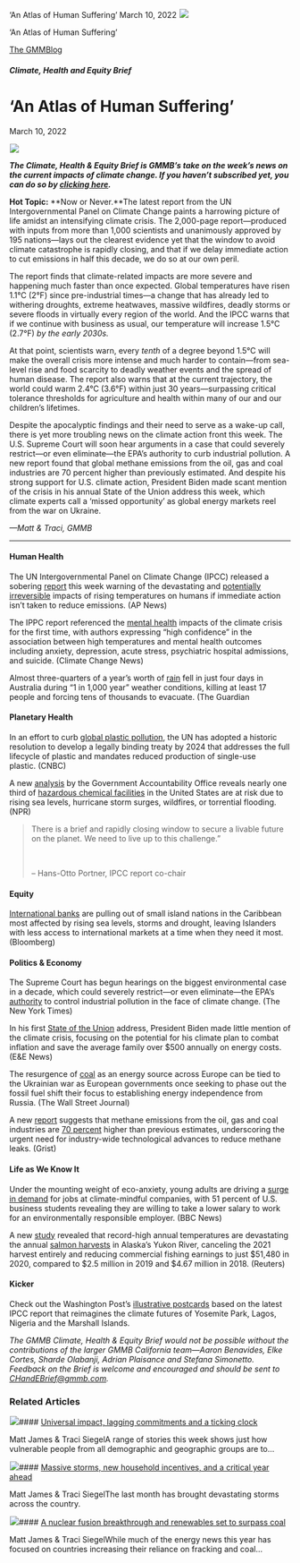 



‘An Atlas of Human Suffering’
March 10, 2022
![](data:image/gif;base64,R0lGODlhAQABAAAAACH5BAEKAAEALAAAAAABAAEAAAICTAEAOw==)![](https://www.gmmb.com/wp-content/uploads/2022/03/Picture1-1.png)



‘An Atlas of Human Suffering’





 [The GMMBlog](/blog/)



##### Climate, Health and Equity Brief

 ‘An Atlas of Human Suffering’
=============================


March 10, 2022



![](data:image/gif;base64,R0lGODlhAQABAAAAACH5BAEKAAEALAAAAAABAAEAAAICTAEAOw==)![](https://www.gmmb.com/wp-content/uploads/2022/03/Picture1-1-552x552.png) 


***The Climate, Health & Equity Brief is GMMB’s take on the week’s news on the current impacts of climate change. If you haven’t subscribed yet, you can do so by [clicking here](https://mailchimp.us4.list-manage.com/subscribe?u=f2f8c4bdabe1a2a83f914e813&id=4a13a601e2).***


**Hot Topic:** **Now or Never.**The latest report from the UN Intergovernmental Panel on Climate Change paints a harrowing picture of life amidst an intensifying climate crisis. The 2,000-page report—produced with inputs from more than 1,000 scientists and unanimously approved by 195 nations—lays out the clearest evidence yet that the window to avoid climate catastrophe is rapidly closing, and that if we delay immediate action to cut emissions in half this decade, we do so at our own peril.


The report finds that climate-related impacts are more severe and happening much faster than once expected. Global temperatures have risen 1.1°C (2°F) since pre-industrial times—a change that has already led to withering droughts, extreme heatwaves, massive wildfires, deadly storms or severe floods in virtually every region of the world. And the IPCC warns that if we continue with business as usual, our temperature will increase 1.5°C (2.7°F) *by the early 2030s.*


At that point, scientists warn, every *tenth* of a degree beyond 1.5°C will make the overall crisis more intense and much harder to contain—from sea-level rise and food scarcity to deadly weather events and the spread of human disease. The report also warns that at the current trajectory, the world could warm 2.4°C (3.6°F) within just 30 years—surpassing critical tolerance thresholds for agriculture and health within many of our and our children’s lifetimes.


Despite the apocalyptic findings and their need to serve as a wake-up call, there is yet more troubling news on the climate action front this week. The U.S. Supreme Court will soon hear arguments in a case that could severely restrict—or even eliminate—the EPA’s authority to curb industrial pollution. A new report found that global methane emissions from the oil, gas and coal industries are 70 percent higher than previously estimated. And despite his strong support for U.S. climate action, President Biden made scant mention of the crisis in his annual State of the Union address this week, which climate experts call a ‘missed opportunity’ as global energy markets reel from the war on Ukraine.


*—Matt & Traci, GMMB*




---


#### Human Health


The UN Intergovernmental Panel on Climate Change (IPCC) released a sobering [report](https://report.ipcc.ch/ar6wg2/pdf/IPCC_AR6_WGII_FinalDraft_FullReport.pdf) this week warning of the devastating and [potentially irreversible](https://apnews.com/article/climate-science-europe-united-nations-weather-8d5e277660f7125ffdab7a833d9856a3) impacts of rising temperatures on humans if immediate action isn’t taken to reduce emissions. (AP News)


The IPPC report referenced the [mental health](https://www.climatechangenews.com/2022/03/02/ipcc-report-spotlights-mental-health-impacts-caused-by-climate-change/#:~:text=In%20its%20first%20report%20on,that%20is%20projected%20to%20rise.) impacts of the climate crisis for the first time, with authors expressing “high confidence” in the association between high temperatures and mental health outcomes including anxiety, depression, acute stress, psychiatric hospital admissions, and suicide. (Climate Change News)


Almost three-quarters of a year’s worth of [rain](https://www.theguardian.com/australia-news/2022/mar/04/heartbreaking-australias-east-coast-reels-from-worst-floods-in-living-memory) fell in just four days in Australia during “1 in 1,000 year” weather conditions, killing at least 17 people and forcing tens of thousands to evacuate. (The Guardian


#### Planetary Health


In an effort to curb [global plastic pollution](https://urldefense.com/v3/__https:/www.cnbc.com/2022/03/03/climate-crisis-un-agrees-to-develop-treaty-to-end-plastic-pollution.html__;!!HhhKMSGjjQV-!o2X7f1S21ZCC72PVPl0KMjzAXhyXvBxkcKA5f6C-2R8GExwH-Ws8of5g0hpCTVcL%24), the UN has adopted a historic resolution to develop a legally binding treaty by 2024 that addresses the full lifecycle of plastic and mandates reduced production of single-use plastic. (CNBC)


A new [analysis](https://urldefense.com/v3/__https:/www.gao.gov/products/gao-22-104494__;!!HhhKMSGjjQV-!o2X7f1S21ZCC72PVPl0KMjzAXhyXvBxkcKA5f6C-2R8GExwH-Ws8of5g0hKXrmwn%24) by the Government Accountability Office reveals nearly one third of [hazardous chemical facilities](https://urldefense.com/v3/__https:/www.npr.org/2022/03/02/1083943889/climate-change-threatens-nearly-one-third-of-u-s-hazardous-chemical-facilities__;!!HhhKMSGjjQV-!o2X7f1S21ZCC72PVPl0KMjzAXhyXvBxkcKA5f6C-2R8GExwH-Ws8of5g0gBbFZIH%24) in the United States are at risk due to rising sea levels, hurricane storm surges, wildfires, or torrential flooding. (NPR)



> There is a brief and rapidly closing window to secure a livable future on the planet. We need to live up to this challenge.”
> 
> 
>  
> 
> 
> – Hans-Otto Portner, IPCC report co-chair
> 
> 


#### Equity


[International banks](https://www.bloomberg.com/news/articles/2022-03-04/climate-funds-flee-sinking-caribbean-islands) are pulling out of small island nations in the Caribbean most affected by rising sea levels, storms and drought, leaving Islanders with less access to international markets at a time when they need it most. (Bloomberg)


#### Politics & Economy


The Supreme Court has begun hearings on the biggest environmental case in a decade, which could severely restrict—or even eliminate—the EPA’s [authority](https://www.nytimes.com/2022/02/27/climate/supreme-court-will-hear-biggest-climate-change-case-in-a-decade.html) to control industrial pollution in the face of climate change. (The New York Times)


In his first [State of the Union](https://www.eenews.net/articles/sotu-what-biden-said-and-didnt-say-on-climate/) address, President Biden made little mention of the climate crisis, focusing on the potential for his climate plan to combat inflation and save the average family over $500 annually on energy costs. (E&E News)


The resurgence of [coal](https://urldefense.com/v3/__https:/www.wsj.com/articles/coal-runs-hot-as-russia-ukraine-war-risks-europes-climate-agenda-11646402902__;!!HhhKMSGjjQV-!o2X7f1S21ZCC72PVPl0KMjzAXhyXvBxkcKA5f6C-2R8GExwH-Ws8of5g0u_mIBqt%24) as an energy source across Europe can be tied to the Ukrainian war as European governments once seeking to phase out the fossil fuel shift their focus to establishing energy independence from Russia. (The Wall Street Journal)


A new [report](https://www.iea.org/news/methane-emissions-from-the-energy-sector-are-70-higher-than-official-figures) suggests that methane emissions from the oil, gas and coal industries are [70 percent](https://grist.org/climate-energy/the-world-is-underestimating-methane-emissions-iea-report/) higher than previous estimates, underscoring the urgent need for industry-wide technological advances to reduce methane leaks. (Grist)


#### Life as We Know It


Under the mounting weight of eco-anxiety, young adults are driving a [surge in demand](https://www.bbc.com/worklife/article/20220225-how-climate-change-is-re-shaping-the-way-gen-z-works) for jobs at climate-mindful companies, with 51 percent of U.S. business students revealing they are willing to take a lower salary to work for an environmentally responsible employer. (BBC News)


A new [study](https://urldefense.com/v3/__https:/afspubs.onlinelibrary.wiley.com/doi/abs/10.1002/fsh.10705__;!!HhhKMSGjjQV-!o2X7f1S21ZCC72PVPl0KMjzAXhyXvBxkcKA5f6C-2R8GExwH-Ws8of5g0hf0j5J4%24) revealed that record-high annual temperatures are devastating the annual [salmon harvests](https://urldefense.com/v3/__https:/www.reuters.com/business/cop/alaska-worries-its-salmon-run-climate-change-warms-arctic-waters-2022-02-25/__;!!HhhKMSGjjQV-!o2X7f1S21ZCC72PVPl0KMjzAXhyXvBxkcKA5f6C-2R8GExwH-Ws8of5g0qKh7U2X%24) in Alaska’s Yukon River, canceling the 2021 harvest entirely and reducing commercial fishing earnings to just $51,480 in 2020, compared to $2.5 million in 2019 and $4.67 million in 2018. (Reuters)


#### Kicker


Check out the Washington Post’s [illustrative postcards](https://www.washingtonpost.com/climate-environment/interactive/2022/united-nations-ipcc-climate-change-postcards/) based on the latest IPCC report that reimagines the climate futures of Yosemite Park, Lagos, Nigeria and the Marshall Islands.


*The GMMB Climate, Health & Equity Brief would not be possible without the contributions of the larger GMMB California team—Aaron Benavides, Elke Cortes, Sharde Olabanji, Adrian Plaisance and Stefana Simonetto. Feedback on the Brief is welcome and encouraged and should be sent to [CHandEBrief@gmmb.com](mailto:CHandEBrief@gmmb.com).*









### Related Articles

![](data:image/gif;base64,R0lGODlhAQABAAAAACH5BAEKAAEALAAAAAABAAEAAAICTAEAOw==)![](https://www.gmmb.com/wp-content/uploads/2023/01/c53f7cb5-08a2-d0cf-d9a1-c8ef2c9b55e0-380x200.png)#### [Universal impact, lagging commitments and a ticking clock](https://www.gmmb.com/news/universal-impact-lagging-commitments-and-a-ticking-clock/)

Matt James & Traci SiegelA range of stories this week shows just how vulnerable people from all demographic and geographic groups are to…

![](data:image/gif;base64,R0lGODlhAQABAAAAACH5BAEKAAEALAAAAAABAAEAAAICTAEAOw==)![](https://www.gmmb.com/wp-content/uploads/2023/01/Picture1-380x200.png)#### [Massive storms, new household incentives, and a critical year ahead](https://www.gmmb.com/news/massive-storms-new-household-incentives-and-a-critical-year-ahead-and-renewables-set-to-surpass-coal-2/)

Matt James & Traci SiegelThe last month has brought devastating storms across the country.

![](data:image/gif;base64,R0lGODlhAQABAAAAACH5BAEKAAEALAAAAAABAAEAAAICTAEAOw==)![](https://www.gmmb.com/wp-content/uploads/2022/12/Picture1-380x200.png)#### [A nuclear fusion breakthrough and renewables set to surpass coal](https://www.gmmb.com/news/a-nuclear-fusion-breakthrough-and-renewables-set-to-surpass-coal/)

Matt James & Traci SiegelWhile much of the energy news this year has focused on countries increasing their reliance on fracking and coal…




